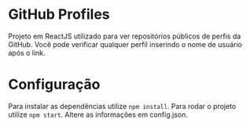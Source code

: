 # GitHub Profiles
Projeto em ReactJS utilizado para ver repositórios públicos de perfis da GitHub.
Você pode verificar qualquer perfil inserindo o nome de usuário após o link.

# Configuração
Para instalar as dependências utilize `npm install`.
Para rodar o projeto utilize `npm start`.
Altere as informações em config.json.